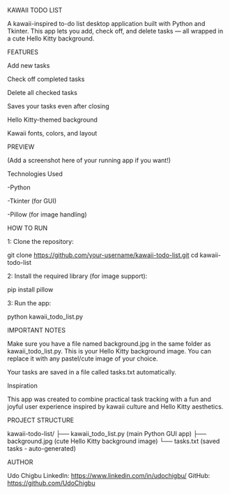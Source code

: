 KAWAII TODO LIST

A kawaii-inspired to-do list desktop application built with Python and Tkinter.
This app lets you add, check off, and delete tasks — all wrapped in a cute Hello Kitty background.

FEATURES

Add new tasks

Check off completed tasks

Delete all checked tasks

Saves your tasks even after closing

Hello Kitty-themed background

Kawaii fonts, colors, and layout

PREVIEW

(Add a screenshot here of your running app if you want!)

Technologies Used

-Python

-Tkinter (for GUI)

-Pillow (for image handling)

HOW TO RUN

1: Clone the repository:

git clone https://github.com/your-username/kawaii-todo-list.git
cd kawaii-todo-list

2: Install the required library (for image support):

pip install pillow

3: Run the app:

python kawaii_todo_list.py

IMPORTANT NOTES

Make sure you have a file named background.jpg in the same folder as kawaii_todo_list.py.
This is your Hello Kitty background image. You can replace it with any pastel/cute image of your choice.

Your tasks are saved in a file called tasks.txt automatically.

Inspiration

This app was created to combine practical task tracking with a fun and joyful user experience inspired by kawaii culture and Hello Kitty aesthetics.

PROJECT STRUCTURE

kawaii-todo-list/
├── kawaii_todo_list.py (main Python GUI app)
├── background.jpg (cute Hello Kitty background image)
└── tasks.txt (saved tasks - auto-generated)

AUTHOR

Udo Chigbu
LinkedIn: https://www.linkedin.com/in/udochigbu/
GitHub: https://github.com/UdoChigbu

